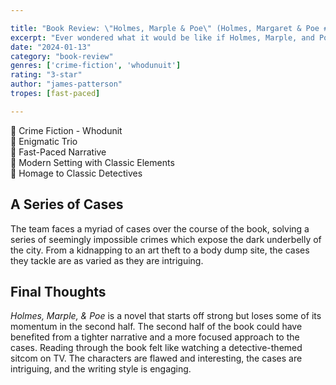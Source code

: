 ```yaml
---

title: "Book Review: \"Holmes, Marple & Poe\" (Holmes, Margaret & Poe #1) by James Patterson"
excerpt: "Ever wondered what it would be like if Holmes, Marple, and Poe teamed up to solve crimes? Each character is unique and brings their own set of skills to the table."
date: "2024-01-13"
category: "book-review"
genres: ['crime-fiction', 'whodunuit']
rating: "3-star"
author: "james-patterson"
tropes: [fast-paced]

---
```



📍 Crime Fiction - Whodunit  
📍 Enigmatic Trio  
📍 Fast-Paced Narrative  
📍 Modern Setting with Classic Elements  
📍 Homage to Classic Detectives  
  

## A Series of Cases
The team faces a myriad of cases over the course of the book, solving a series of seemingly impossible crimes which expose the dark underbelly of the city. From a kidnapping to an art theft to a body dump site, the cases they tackle are as varied as they are intriguing.

## Final Thoughts
*Holmes, Marple, & Poe* is a novel that starts off strong but loses some of its momentum in the second half. The second half of the book could have benefited from a tighter narrative and a more focused approach to the cases. Reading through the book felt like watching a detective-themed sitcom on TV. The characters are flawed and interesting, the cases are intriguing, and the writing style is engaging.
